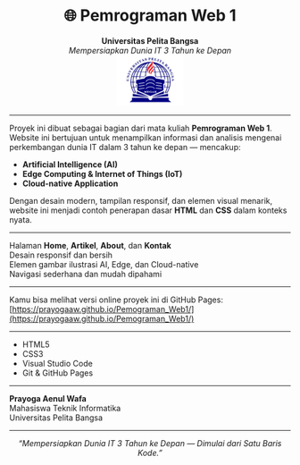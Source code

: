 <h1 align="center">🌐 Pemrograman Web 1</h1>
<p align="center">
  <b>Universitas Pelita Bangsa</b><br>
  <i>Mempersiapkan Dunia IT 3 Tahun ke Depan</i><br>
  <img src="Logo UPB.png" width="120" alt="Logo Universitas Pelita Bangsa">
</p>

---


Proyek ini dibuat sebagai bagian dari mata kuliah **Pemrograman Web 1**.  
Website ini bertujuan untuk menampilkan informasi dan analisis mengenai perkembangan dunia IT dalam 3 tahun ke depan — mencakup:

- **Artificial Intelligence (AI)**  
- **Edge Computing & Internet of Things (IoT)**  
- **Cloud-native Application**

Dengan desain modern, tampilan responsif, dan elemen visual menarik, website ini menjadi contoh penerapan dasar **HTML** dan **CSS** dalam konteks nyata.

---


Halaman **Home**, **Artikel**, **About**, dan **Kontak**  
Desain responsif dan bersih  
Elemen gambar ilustrasi AI, Edge, dan Cloud-native  
Navigasi sederhana dan mudah dipahami  

---


Kamu bisa melihat versi online proyek ini di GitHub Pages:  
[https://prayogaaw.github.io/Pemograman_Web1/](https://prayogaaw.github.io/Pemograman_Web1/)

---


- HTML5  
- CSS3  
- Visual Studio Code  
- Git & GitHub Pages  

---

**Prayoga Aenul Wafa**  
Mahasiswa Teknik Informatika  
Universitas Pelita Bangsa  


---

<p align="center">
  <i>“Mempersiapkan Dunia IT 3 Tahun ke Depan — Dimulai dari Satu Baris Kode.”</i>
</p>
